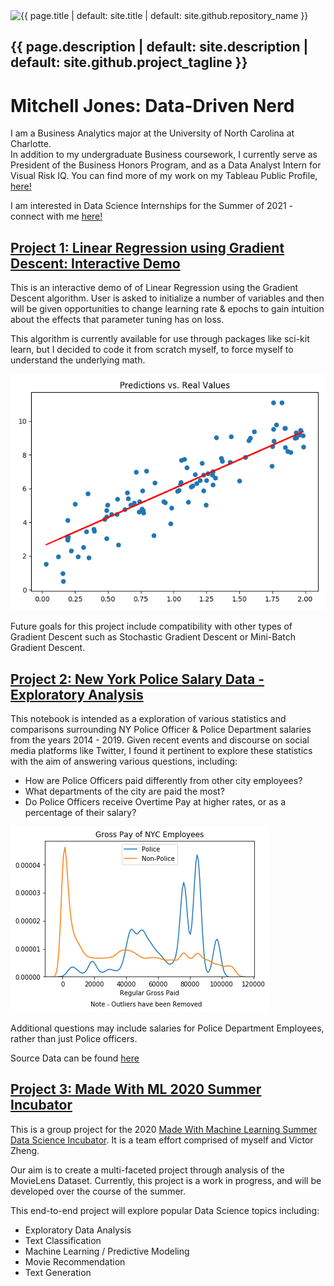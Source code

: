 <img src="(/images/linreg-plot-output.png)" alt="{{ page.title | default: site.title | default: site.github.repository_name }}" class="project-name" />
<h2 class="project-tagline">{{ page.description | default: site.description | default: site.github.project_tagline }}</h2>

# Mitchell Jones: Data-Driven Nerd
I am a Business Analytics major at the University of North Carolina at Charlotte. <br>
In addition to my undergraduate Business coursework, I currently serve as President of the Business Honors Program, and as a Data Analyst Intern for Visual Risk IQ. 
You can find more of my work on my Tableau Public Profile, [here!](https://public.tableau.com/profile/mitchell.jones#!/?newProfile=&activeTab=0)

I am interested in Data Science Internships for the Summer of 2021 - connect with me [here!](https://www.linkedin.com/in/mitchelljones49/)

## [Project 1: Linear Regression using Gradient Descent: Interactive Demo](https://github.com/mitchell-jones/lin-reg)
This is an interactive demo of of Linear Regression using the Gradient Descent algorithm.
User is asked to initialize a number of variables and then will be given opportunities to change learning rate & epochs to gain intuition about the effects that parameter tuning has on loss.

This algorithm is currently available for use through packages like sci-kit learn, but I decided to code it from scratch myself, to force myself to understand the underlying math.

![](/images/linreg-plot-output.png)

Future goals for this project include compatibility with other types of Gradient Descent such as Stochastic Gradient Descent or Mini-Batch Gradient Descent.


## [Project 2: New York Police Salary Data - Exploratory Analysis](https://github.com/mitchell-jones/ny-police-data)
This notebook is intended as a exploration of various statistics and comparisons surrounding NY Police Officer & Police Department salaries from the years 2014 - 2019. Given recent events and discourse on social media platforms like Twitter, I found it pertinent to explore these statistics with the aim of answering various questions, including:

* How are Police Officers paid differently from other city employees?
* What departments of the city are paid the most?
* Do Police Officers receive Overtime Pay at higher rates, or as a percentage of their salary?

![](/images/gross-pay-police-data.png)

Additional questions may include salaries for Police Department Employees, rather than just Police officers.

Source Data can be found [here](https://data.cityofnewyork.us/City-Government/Citywide-Payroll-Data-Fiscal-Year-/k397-673e)

## [Project 3: Made With ML 2020 Summer Incubator](https://github.com/mitchell-jones/DS-Incubator-2020)
This is a group project for the 2020 [Made With Machine Learning Summer Data Science Incubator](https://madewithml.com/programs/ds-incubator-summer-2020/). It is a team effort comprised of myself and Victor Zheng.

Our aim is to create a multi-faceted project through analysis of the MovieLens Dataset. Currently, this project is a work in progress, and will be developed over the course of the summer. 

This end-to-end project will explore popular Data Science topics including:
* Exploratory Data Analysis
* Text Classification
* Machine Learning / Predictive Modeling
* Movie Recommendation
* Text Generation
